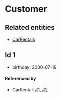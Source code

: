 # Customer

## Related entities

- [CarRentals](../../car/rental/CarRentalFixture.md)

## Id 1

- birthday: 2000-07-19

#### Referenced by

- CarRental: [#1](../../car/rental/CarRentalFixture.md#1), [#2](../../car/rental/CarRentalFixture.md#2)